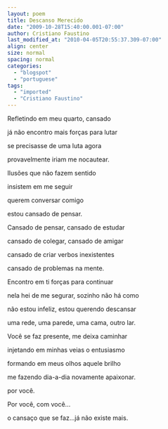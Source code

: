 ```yaml
---
layout: poem
title: Descanso Merecido
date: "2009-10-28T15:40:00.001-07:00"
author: Cristiano Faustino
last_modified_at: "2010-04-05T20:55:37.309-07:00"
align: center
size: normal
spacing: normal
categories:
  - "blogspot"
  - "portuguese"
tags:
  - "imported"
  - "Cristiano Faustino"
---
```


Refletindo em meu quarto, cansado

já não encontro mais forças para lutar

se precisasse de uma luta agora

provavelmente iriam me nocautear.

Ilusões que não fazem sentido

insistem em me seguir

querem conversar comigo

estou cansado de pensar.

Cansado de pensar, cansado de estudar

cansado de colegar, cansado de amigar

cansado de criar verbos inexistentes

cansado de problemas na mente.

Encontro em ti forças para continuar

nela hei de me segurar, sozinho não há como

não estou infeliz, estou querendo descansar

uma rede, uma parede, uma cama, outro lar.

Você se faz presente, me deixa caminhar

injetando em minhas veias o entusiasmo

formando em meus olhos aquele brilho

me fazendo dia-a-dia novamente apaixonar.

por você.

Por você, com você... 

o cansaço que se faz...já não existe mais.